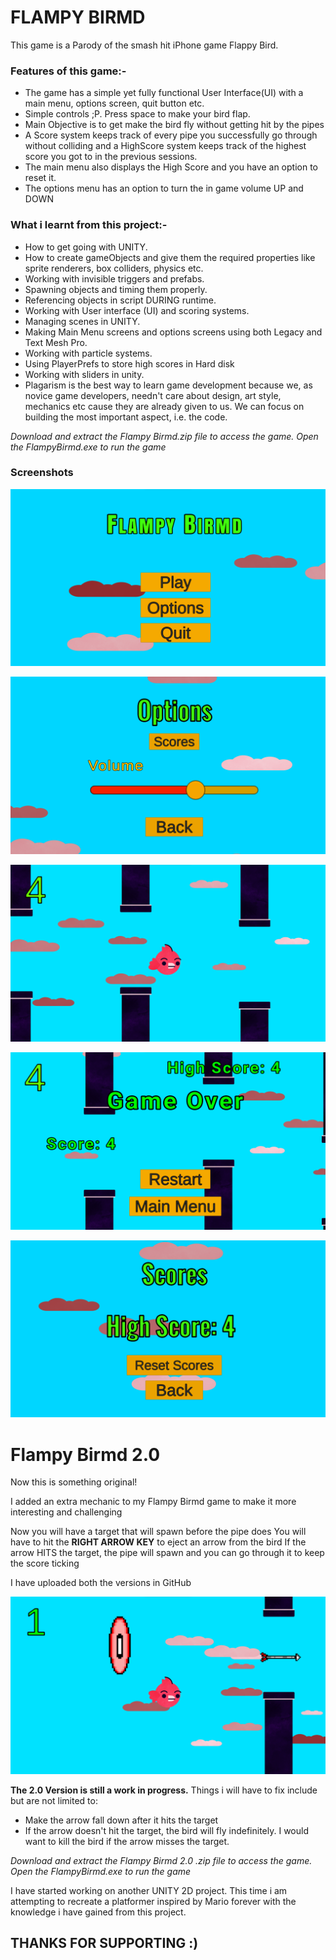 # FLAMPY BIRMD

This game is a Parody of the smash hit iPhone game Flappy Bird.

### Features of this game:-

* The game has a simple yet fully functional User Interface(UI) with a main menu, options screen, quit button etc.
* Simple controls ;P. Press space to make your bird flap.
* Main Objective is to get make the bird fly without getting hit by the pipes
* A Score system keeps track of every pipe you successfully go through without colliding and a HighScore system keeps track of the highest score you got to in the previous sessions.
* The main menu also displays the High Score and you have an option to reset it.
* The options menu has an option to turn the in game volume UP and DOWN

### What i learnt from this project:-

* How to get going with UNITY.
* How to create gameObjects and give them the required properties like sprite renderers, box colliders, physics etc.
* Working with invisible triggers and prefabs.
* Spawning objects and timing them properly.
* Referencing objects in script DURING runtime.
* Working with User interface (UI) and scoring systems.
* Managing scenes in UNITY.
* Making Main Menu screens and options screens using both Legacy and Text Mesh Pro.
* Working with particle systems.
* Using PlayerPrefs to store high scores in Hard disk
* Working with sliders in unity.
* Plagarism is the best way to learn game development because we, as novice game developers, needn't care about design, art style, mechanics etc cause they are already given to us. We can focus on building the most important aspect, i.e. the code.

*Download and extract the Flampy Birmd.zip file to access the game.*
*Open the FlampyBirmd.exe to run the game*

### Screenshots

![Title screen](https://github.com/pervelaHemanth23/FlampyBirmd/blob/main/ScreenShots/Main%20Menu.png)

![Options Screen](https://github.com/pervelaHemanth23/FlampyBirmd/blob/main/ScreenShots/Options%20Screen.png)

![Game Screenshot](https://github.com/pervelaHemanth23/FlampyBirmd/blob/main/ScreenShots/Game.png)

![Game Over Screen](https://github.com/pervelaHemanth23/FlampyBirmd/blob/main/ScreenShots/Game%20Over%20Screen.png)

![High Scores Screen](https://github.com/pervelaHemanth23/FlampyBirmd/blob/main/ScreenShots/High%20Scores%20Screen.png)

# Flampy Birmd 2.0

Now this is something original!

I added an extra mechanic to my Flampy Birmd game to make it more interesting and challenging

Now you will have a target that will spawn before the pipe does
You will have to hit the **RIGHT ARROW KEY** to eject an arrow from the bird
If the arrow HITS the target, the pipe will spawn and you can go through it to keep the score ticking

I have uploaded both the versions in GitHub 

![Flampy Birmd 2.0](https://github.com/pervelaHemanth23/FlampyBirmd/blob/main/ScreenShots/Flampy%20Birmd%202.0.png)

**The 2.0 Version is still a work in progress.** Things i will have to fix include but are not limited to:

* Make the arrow fall down after it hits the target
* If the arrow doesn't hit the target, the bird will fly indefinitely. I would want to kill the bird if the arrow misses the target.


*Download and extract the Flampy Birmd 2.0 .zip file to access the game.*
*Open the FlampyBirmd.exe to run the game*

I have started working on another UNITY 2D project. This time i am attempting to recreate a platformer inspired by Mario forever with the knowledge i have gained from this project.

## THANKS FOR SUPPORTING :)
